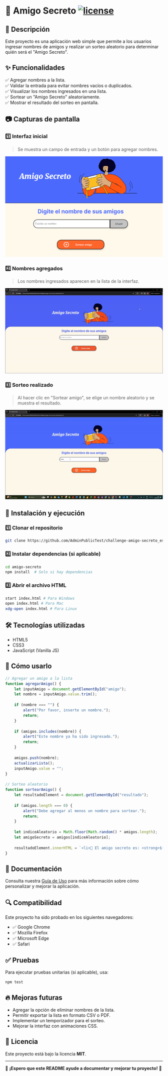 # 🎉 Amigo Secreto [![license](https://img.shields.io/badge/license-MIT-blue.svg)](https://opensource.org/licenses/MIT)

## 📌 Descripción

Este proyecto es una aplicación web simple que permite a los usuarios ingresar nombres de amigos y realizar un sorteo aleatorio para determinar quién será el "Amigo Secreto".

## ✨ Funcionalidades

✅ Agregar nombres a la lista.  
✅ Validar la entrada para evitar nombres vacíos o duplicados.  
✅ Visualizar los nombres ingresados en una lista.  
✅ Sortear un "Amigo Secreto" aleatoriamente.  
✅ Mostrar el resultado del sorteo en pantalla.  

## 📷 Capturas de pantalla

### 1️⃣ **Interfaz inicial**

> Se muestra un campo de entrada y un botón para agregar nombres.

![Interfaz inicial](assets/interfaz_inicial.png)

### 2️⃣ **Nombres agregados**

> Los nombres ingresados aparecen en la lista de la interfaz.

![Nombres agregados](assets/nombres_agregados.gif)

### 3️⃣ **Sorteo realizado**

> Al hacer clic en "Sortear amigo", se elige un nombre aleatorio y se muestra el resultado.

![Sorteo realizado](assets/sorteo_realizado.gif)

## 🚀 Instalación y ejecución

### 1️⃣ Clonar el repositorio

```bash
git clone https://github.com/AdminPublicTest/challenge-amigo-secreto_esp-main.git
```

### 2️⃣ Instalar dependencias (si aplicable)

```bash
cd amigo-secreto
npm install  # Solo si hay dependencias
```

### 3️⃣ Abrir el archivo HTML

```bash
start index.html # Para Windows
open index.html # Para Mac
xdg-open index.html # Para Linux
```

## 🛠️ Tecnologías utilizadas

- HTML5
- CSS3
- JavaScript (Vanilla JS)

## 📌 Cómo usarlo

```javascript
// Agregar un amigo a la lista
function agregarAmigo() {
    let inputAmigo = document.getElementById("amigo");
    let nombre = inputAmigo.value.trim();

    if (nombre === "") {
        alert("Por favor, inserte un nombre.");
        return;
    }

    if (amigos.includes(nombre)) {
        alert("Este nombre ya ha sido ingresado.");
        return;
    }

    amigos.push(nombre);
    actualizarLista();
    inputAmigo.value = "";
}

// Sorteo aleatorio
function sortearAmigo() {
    let resultadoElement = document.getElementById("resultado");

    if (amigos.length === 0) {
        alert("Debe agregar al menos un nombre para sortear.");
        return;
    }

    let indiceAleatorio = Math.floor(Math.random() * amigos.length);
    let amigoSecreto = amigos[indiceAleatorio];

    resultadoElement.innerHTML = `<li>🎉 El amigo secreto es: <strong>${amigoSecreto}</strong> 🎉</li>`;
}
```

## 📖 Documentación

Consulta nuestra [Guía de Uso](https://github.com/tu-usuario/amigo-secreto/wiki) para más información sobre cómo personalizar y mejorar la aplicación.

## 🔍 Compatibilidad
Este proyecto ha sido probado en los siguientes navegadores:
- ✅ Google Chrome
- ✅ Mozilla Firefox
- ✅ Microsoft Edge
- ✅ Safari

## ✅ Pruebas
Para ejecutar pruebas unitarias (si aplicable), usa:
```bash
npm test
```

## 🔥 Mejoras futuras

- Agregar la opción de eliminar nombres de la lista.
- Permitir exportar la lista en formato CSV o PDF.
- Implementar un temporizador para el sorteo.
- Mejorar la interfaz con animaciones CSS.

## 📜 Licencia

Este proyecto está bajo la licencia **MIT**.

---

🎯 **¡Espero que este README ayude a documentar y mejorar tu proyecto!** 🚀

